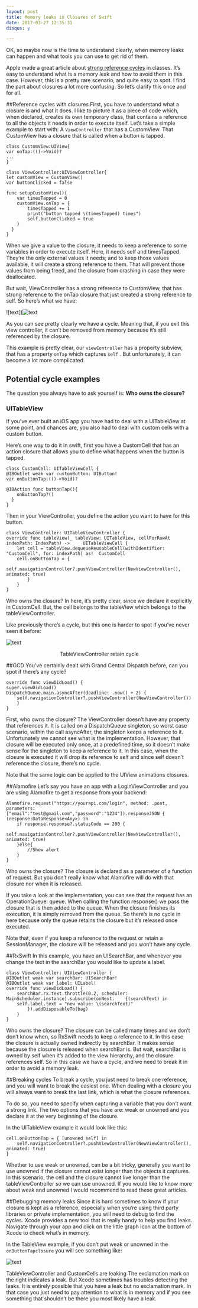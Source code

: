 ```yaml
---
layout: post  
title: Memory leaks in Closures of Swift  
date: 2017-03-27 12:35:31  
disqus: y

---
```

OK, so maybe now is the time to understand clearly, when memory leaks can happen and what tools you can use to get rid of them.

Apple made a great article about [strong reference cycles](https://developer.apple.com/library/content/documentation/Swift/Conceptual/Swift_Programming_Language/AutomaticReferenceCounting.html#//apple_ref/doc/uid/TP40014097-CH20-ID51) in classes. It’s easy to understand what is a memory leak and how to avoid them in this case. 
However, this is a pretty rare scenario, and quite easy to spot. I find the part about closures a lot more confusing. So let’s clarify this once and for all.

##Reference cycles with closures
First, you have to understand what a closure is and what it does. I like to picture it as a piece of code which, when declared, creates its own temporary class, that contains a reference to all the objects it needs in order to execute itself.
Let’s take a simple example to start with: A <code>ViewController</code> that has a CustomView. That CustomView has a closure that is called when a button is tapped.

    class CustomView:UIView{ 
    var onTap:(()->Void)?
    ...
    }

    class ViewController:UIViewController{ 
    let customView = CustomView() 
    var buttonClicked = false
    
    func setupCustomView(){
        var timesTapped = 0
        customView.onTap = {
            timesTapped += 1 
            print("button tapped \(timesTapped) times")
            self.buttonClicked = true
        }
      }
    }

When we give a value to the closure, it needs to keep a reference to some variables in order to execute itself. Here, it needs self and timesTapped. They’re the only external values it needs; and to keep those values available, it will create a strong reference to them. That will prevent those values from being freed, and the closure from crashing in case they were deallocated.

But wait, ViewController has a strong reference to CustomView, that has strong reference to the onTap closure that just created a strong reference to self. So here’s what we have:  

![text](![text](https://dinghing.github.io/images/memoryleaks/1.png)

As you can see pretty clearly we have a cycle. Meaning that, if you exit this view controller, it can’t be removed from memory because it’s still referenced by the closure.

This example is pretty clear, our <code>viewController</code> has a property subview, that has a property <code>onTap</code> which captures <code>self</code> . But unfortunately, it can become a lot more complicated.

## Potential cycle examples

The question you always have to ask yourself is: **Who owns the closure?**

### UITableView
If you’ve ever built an iOS app you have had to deal with a UITableView at some point, and chances are, you also had to deal with custom cells with a custom button.

Here’s one way to do it in swift, first you have a CustomCell that has an action closure that allows you to define what happens when the button is tapped.

	class CustomCell: UITableViewCell {
  	@IBOutlet weak var customButton: UIButton!
  	var onButtonTap:(()->Void)?
    
  	@IBAction func buttonTap(){
      	onButtonTap?()
  	  }
	}

Then in your ViewController, you define the action you want to have for this button.

	class ViewController: UITableViewController {
  	override func tableView(_ tableView: UITableView, cellForRowAt indexPath: IndexPath) -> 	UITableViewCell {
      	let cell = tableView.dequeueReusableCell(withIdentifier: "CustomCell", for: indexPath) as! 	CustomCell
      	cell.onButtonTap = {
          	self.navigationController?.pushViewController(NewViewController(), animated: true)
      		}
  		}
	}

Who owns the closure? In here, it’s pretty clear, since we declare it explicitly in CustomCell. But, the cell belongs to the tableView which belongs to the tableViewController.

Like previously there’s a cycle, but this one is harder to spot if you’ve never seen it before:

![text](https://dinghing.github.io/images/memoryleaks/2.png)
<center>TableViewController retain cycle</center>

##GCD
You’ve certainly dealt with Grand Central Dispatch before, can you spot if there’s any cycle?

	override func viewDidLoad() {
  	super.viewDidLoad()
  	DispatchQueue.main.asyncAfter(deadline: .now() + 2) {
    	self.navigationController?.pushViewController(NewViewController())
  		}
	}

First, who owns the closure? The ViewController doesn’t have any property that references it. It is called on a DispatchQueue singleton, so worst case scenario, within the call asyncAfter, the singleton keeps a reference to it. Unfortunately we cannot see what is the implementation. However, that closure will be executed only once, at a predefined time, so it doesn’t make sense for the singleton to keep a reference to it. In this case, when the closure is executed it will drop its reference to self and since self doesn’t reference the closure, there’s no cycle.

Note that the same logic can be applied to the UIView animations closures.

##Alamofire
Let’s say you have an app with a LoginViewController and you are using Alamofire to get a response from your backend:

	Alamofire.request("https://yourapi.com/login", method: .post, parameters: 	["email":"test@gmail.com","password":"1234"]).responseJSON { (response:DataResponse<Any>) in
    	if response.response?.statusCode == 200 {
        	self.navigationController?.pushViewController(NewViewController(), animated: true)
    	}else{
        	//Show alert
    	}
	}

Who owns the closure? The closure is declared as a parameter of a function of request. But you don’t really know what Alamofire will do with that closure nor when it is released.

If you take a look at the implementation, you can see that the request has an OperationQueue: queue. When calling the function response() we pass the closure that is then added to the queue. When the closure finishes its execution, it is simply removed from the queue. So there’s is no cycle in here because only the queue retains the closure but it’s released once executed.

Note that, even if you keep a reference to the request or retain a SessionManager, the closure will be released and you won’t have any cycle.

##RxSwift
In this example, you have an UISearchBar, and whenever you change the text in the searchBar you would like to update a label.

	class ViewController: UIViewController {
  	@IBOutlet weak var searchBar: UISearchBar!
  	@IBOutlet weak var label: UILabel!
 	override func viewDidLoad() {
    	searchBar.rx.text.throttle(0.2, scheduler: MainScheduler.instance).subscribe(onNext: 	{(searchText) in
      	self.label.text = "new value: \(searchText)"
    		}).addDisposableTo(bag)
  		}
	}

Who owns the closure? The closure can be called many times and we don’t don’t know when, so RxSwift needs to keep a reference to it. In this case the closure is actually owned indirectly by searchBar. It makes sense because the closure is released when searchBar is. But wait, searchBar is owned by self when it’s added to the view hierarchy, and the closure references self. So in this case we have a cycle, and we need to break it in order to avoid a memory leak.

##Breaking cycles
To break a cycle, you just need to break one reference, and you will want to break the easiest one. When dealing with a closure you will always want to break the last link, which is what the closure references.

To do so, you need to specify when capturing a variable that you don’t want a strong link. The two options that you have are: weak or unowned and you declare it at the very beginning of the closure.

In the UITableView example it would look like this:

	cell.onButtonTap = { [unowned self] in
    	self.navigationController?.pushViewController(NewViewController(), animated: true)
	}

Whether to use weak or unowned, can be a bit tricky, generally you want to use unowned if the closure cannot exist longer than the objects it captures. In this scenario, the cell and the closure cannot live longer than the tableViewController so we can use unowned. If you would like to know more about weak and unowned I would recommend to read these great articles.

##Debugging memory leaks
Since it is hard sometimes to know if your closure is kept as a reference, especially when you’re using third party libraries or private implementation, you will need to debug to find the cycles. Xcode provides a new tool that is really handy to help you find leaks. Navigate through your app and click on the little graph icon at the bottom of Xcode to check what’s in memory.

In the TableView example, if you don’t put weak or unowned in the <code>onButtonTapclosure</code> you will see something like:

![text](https://dinghing.github.io/images/memoryleaks/3.png)

TableViewController and CustomCells are leaking
The exclamation mark on the right indicates a leak. But Xcode sometimes has troubles detecting the leaks. It is entirely possible that you have a leak but no exclamation mark. In that case you just need to pay attention to what is in memory and if you see something that shouldn’t be there you most likely have a leak.

